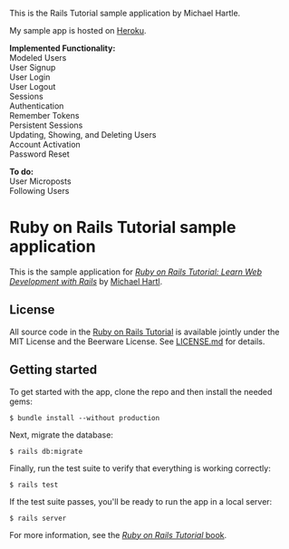 This is the Rails Tutorial sample application by Michael Hartle.

My sample app is hosted on [Heroku](https://langenfeld-sample-app.herokuapp.com/).

<b>Implemented Functionality:</b>  
Modeled Users  
User Signup  
User Login  
User Logout  
Sessions  
Authentication  
Remember Tokens  
Persistent Sessions  
Updating, Showing, and Deleting Users  
Account Activation  
Password Reset  

<b>To do:</b>  
User Microposts  
Following Users  


# Ruby on Rails Tutorial sample application

This is the sample application for
[*Ruby on Rails Tutorial:
Learn Web Development with Rails*](http://www.railstutorial.org/)
by [Michael Hartl](http://www.michaelhartl.com/).

## License

All source code in the [Ruby on Rails Tutorial](http://railstutorial.org/)
is available jointly under the MIT License and the Beerware License. See
[LICENSE.md](LICENSE.md) for details.

## Getting started

To get started with the app, clone the repo and then install the needed gems:

```
$ bundle install --without production
```

Next, migrate the database:

```
$ rails db:migrate
```

Finally, run the test suite to verify that everything is working correctly:

```
$ rails test
```

If the test suite passes, you'll be ready to run the app in a local server:

```
$ rails server
```

For more information, see the
[*Ruby on Rails Tutorial* book](http://www.railstutorial.org/book).
